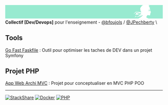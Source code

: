 ![separe](https://github.com/studoo-app/.github/blob/main/profile/studoo-banner.png) \
**Collectif [Dev/Devops]** pour l'enseignement - <a href="https://github.com/bfoujols" target="_blank">@bfoujols</a> / <a href="https://github.com/JPechberty" target="_blank">@JPechberty</a> \

## Tools

[Go Fast Faskfile](https://github.com/studoo-app/go-fast-taskfile) : Outil pour optimiser les taches de DEV dans un projet Symfony

## Projet PHP

[App Web Archi MVC](https://github.com/studoo-app/app-web-archi-mvc) : Projet pour conceptualiser en MVC PHP POO

____
[![StackShare](http://img.shields.io/badge/tech-stack-0690fa.svg?style=flat)](https://stackshare.io/studoo/studoo)
[![Docker](https://img.shields.io/static/v1?label=&message=Docker&color=2496ED&logo=docker&logoColor=FFFFFF)](https://docker.com/)
[![PHP](https://img.shields.io/static/v1?label=&message=PHP&color=777BB4&logo=php&logoColor=FFFFFF)](https://www.php.net/)
